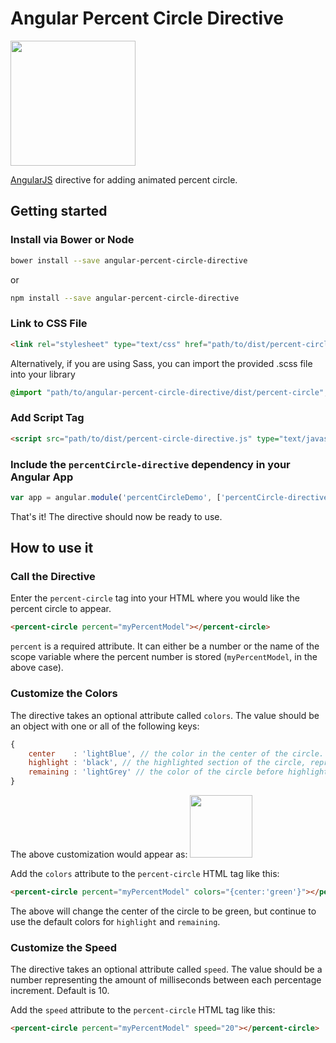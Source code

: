 # Angular Percent Circle Directive

<img src="https://raw.githubusercontent.com/ryanrombough/angular-percent-circle-directive/master/src/img/example1.PNG" width="200px">

[AngularJS](http://angularjs.org/) directive for adding animated percent circle.

## Getting started

### Install via Bower or Node

```bash
bower install --save angular-percent-circle-directive
```

or

```bash
npm install --save angular-percent-circle-directive
```

### Link to CSS File

```html
<link rel="stylesheet" type="text/css" href="path/to/dist/percent-circle.css">
```
Alternatively, if you are using Sass, you can import the provided .scss file into your library

```css
@import "path/to/angular-percent-circle-directive/dist/percent-circle";
```

### Add Script Tag

```html
<script src="path/to/dist/percent-circle-directive.js" type="text/javascript"></script>
```

### Include the `percentCircle-directive` dependency in your Angular App

```javascript
var app = angular.module('percentCircleDemo', ['percentCircle-directive']);
```

That's it! The directive should now be ready to use.

## How to use it

### Call the Directive

Enter the `percent-circle` tag into your HTML where you would like the percent circle to appear.

```html
<percent-circle percent="myPercentModel"></percent-circle>
```

`percent` is a required attribute. It can either be a number or the name of the scope variable where the percent number is stored (`myPercentModel`, in the above case).

### Customize the Colors

The directive takes an optional attribute called `colors`. The value should be an object with one or all of the following keys:

```javascript
{
	center    : 'lightBlue', // the color in the center of the circle. Default: #F5FBFC
	highlight : 'black', // the highlighted section of the circle, representing the percentage number. Default: #2BCBED
	remaining : 'lightGrey' // the color of the circle before highlighting occurs, representing the amount left until the percent equals 100. Default: #C8E0E8
}
```

The above customization would appear as:
<img src="https://raw.githubusercontent.com/ryanrombough/angular-percent-circle-directive/master/src/img/example2.PNG" width="100px">

Add the `colors` attribute to the `percent-circle` HTML tag like this:

```html
<percent-circle percent="myPercentModel" colors="{center:'green'}"></percent-circle>
```

The above will change the center of the circle to be green, but continue to use the default colors for `highlight` and `remaining`.

### Customize the Speed

The directive takes an optional attribute called `speed`. The value should be a number representing the amount of milliseconds between each percentage increment. Default is 10.

Add the `speed` attribute to the `percent-circle` HTML tag like this:

```html
<percent-circle percent="myPercentModel" speed="20"></percent-circle>
```


